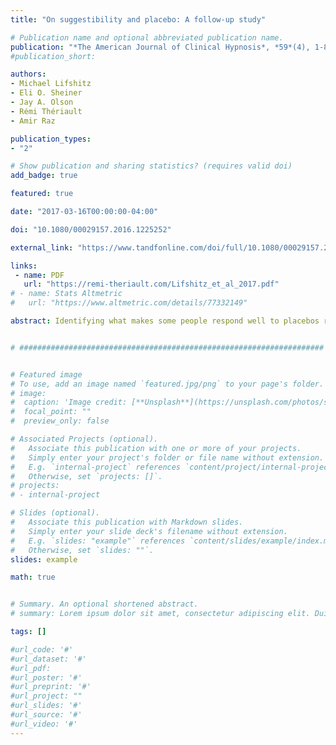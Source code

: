 ```yaml
---
title: "On suggestibility and placebo: A follow-up study"

# Publication name and optional abbreviated publication name.
publication: "*The American Journal of Clinical Hypnosis*, *59*(4), 1-8. <a href='https://doi.org/10.1080/00029157.2016.1225252' target='_blank' rel='noopener noreferrer'>doi.org/10.1080/00029157.2016.1225252</a>"
#publication_short: 

authors:
- Michael Lifshitz
- Eli O. Sheiner
- Jay A. Olson
- Rémi Thériault
- Amir Raz

publication_types:
- "2"

# Show publication and sharing statistics? (requires valid doi)
add_badge: true

featured: true

date: "2017-03-16T00:00:00-04:00"

doi: "10.1080/00029157.2016.1225252"

external_link: "https://www.tandfonline.com/doi/full/10.1080/00029157.2016.1225252"

links: 
 - name: PDF
   url: "https://remi-theriault.com/Lifshitz_et_al_2017.pdf"
# - name: Stats Altmetric
#   url: "https://www.altmetric.com/details/77332149"

abstract: Identifying what makes some people respond well to placebos remains a major challenge. Here, we attempt to replicate an earlier study in which we found a relationship between hypnotic suggestibility and subjective ratings of relaxation following the ingestion of a placebo sedative (Sheiner, Lifshitz, & Raz, 2016). To assess the reliability of this effect, we tested 34 participants using a similar design. Participants ingested a placebo capsule in one of two conditions':' (1) relaxation, wherein we described the capsule as a herbal sedative, or (2) control, wherein we described the capsule as inert. To index placebo response, we collected measures of blood pressure and heart rate, as well as self-report ratings of relaxation and drowsiness. Despite using a similar experimental design as in our earlier study, we were unable to replicate the correlation between hypnotic suggestibility and placebo response. Furthermore, whereas in our former experiment we observed a change in subjective ratings of relaxation but no change in physiological measures, here we found that heart rate dropped in the relaxation condition while subjective ratings remained unchanged. Even within a consistent context of relaxation, therefore, our present results indicate that placebos may induce effects that are fickle, tenuous, and unreliable. Although we had low statistical power, our findings tentatively accord with the notion that placebo response likely involves a complex, multifaceted interaction between traits, expectancies, and contexts.


# ####################################################################


# Featured image
# To use, add an image named `featured.jpg/png` to your page's folder. 
# image:
#  caption: 'Image credit: [**Unsplash**](https://unsplash.com/photos/s9CC2SKySJM)'
#  focal_point: ""
#  preview_only: false

# Associated Projects (optional).
#   Associate this publication with one or more of your projects.
#   Simply enter your project's folder or file name without extension.
#   E.g. `internal-project` references `content/project/internal-project/index.md`.
#   Otherwise, set `projects: []`.
# projects:
# - internal-project

# Slides (optional).
#   Associate this publication with Markdown slides.
#   Simply enter your slide deck's filename without extension.
#   E.g. `slides: "example"` references `content/slides/example/index.md`.
#   Otherwise, set `slides: ""`.
slides: example

math: true


# Summary. An optional shortened abstract.
# summary: Lorem ipsum dolor sit amet, consectetur adipiscing elit. Duis posuere tellus ac convallis placerat. Proin tincidunt magna sed ex sollicitudin condimentum.

tags: []

#url_code: '#'
#url_dataset: '#'
#url_pdf: 
#url_poster: '#'
#url_preprint: '#'
#url_project: ""
#url_slides: '#'
#url_source: '#'
#url_video: '#'
---
```

